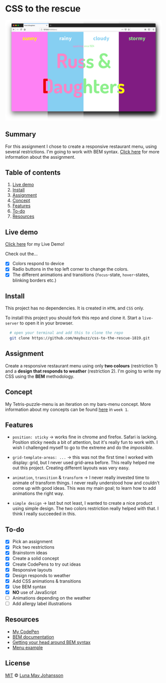 # CSS to the rescue

![Restaurant menu](/src/img/colors.png)

## Summary
For this assignment I chose to create a responsive restaurant menu, using several restrictions. I'm going to work with BEM syntax. [Click here](#Assignment) for more information about the assignment.

## Table of contents
1. [Live demo](#Live-demo)
2. [Install](#Install)
3. [Assignment](#Assignment)
4. [Concept](#Concept)
4. [Features](#Features)
6. [To-do](#To-do)
7. [Resources](#Resources)

## Live demo
[Click here](https://maybuzz.github.io/cssttr/) for my Live Demo!   

Check out the...   
- [x] Colors respond to device    
- [x] Radio buttons in the top left corner to change the colors.   
- [x] The different animations and transitions (`focus`-state, `hover`-states, blinking borders etc.)   

## Install
This project has no dependencies. It is created in `HTML` and `CSS` only.

To install this project you should fork this repo and clone it. Start a `live-server` to open it in your browser.

```bash
  # open your terminal and add this to clone the repo
  git clone https://github.com/maybuzz/css-to-the-rescue-1819.git
```

## Assignment
Create a responsive restaurant menu using only **two colours** (restriction 1) and a **design that responds to weather** (restriction 2). I'm going to write my CSS using the **BEM** methodology.   

## Concept
My Tetris-puzzle-menu is an iteration on my bars-menu concept.
More information about my concepts can be found [here](https://github.com/maybuzz/css-to-the-rescue-1819/blob/master/week1.md) in `week 1`.

## Features
- `position: sticky` -> works fine in chrome and firefox. Safari is lacking. Position sticky needs a bit of attention, but it's really fun to work with. I wish I challenged myself to go to the extreme and do the *impossible*.

- `grid-template-areas: ...` -> this was not the first time I worked with display: grid, but I never used grid-area before. This really helped me out this project. Creating different layouts was very easy.

- `animation`, `transition` & `transform` -> I never really invested time to animate of transform things. I never really understood how and couldn't come up with good ideas. This was my main goal; to learn how to add animations the right way.

- `simple design` -> last but not least, I wanted to create a nice product using simple design. The two colors restriction really helped with that. I think I really succeeded in this.

## To-do
- [x] Pick an assignment   
- [x] Pick two restrictions   
- [x] Brainstorm ideas   
- [x] Create a solid concept   
- [x] Create CodePens to try out ideas   
- [x] Responsive layouts   
- [x] Design responds to weather   
- [x] Add CSS animations & transitions   
- [x] Use BEM syntax   
- [x] **NO** use of JavaScript   
- [ ] Animations depending on the weather   
- [ ] Add allergy label illustrations   

## Resources
- [My CodePen](https://codepen.io/maybuzz/)   
- [BEM documentation](http://getbem.com/)   
- [Getting your head around BEM syntax](https://csswizardry.com/2013/01/mindbemding-getting-your-head-round-bem-syntax/)   
- [Menu example](https://ambiance.vagebond.nl/html/template/grill/)   

## License
[MIT](LICENSE) © [Luna May Johansson](https://github.com/maybuzz)
